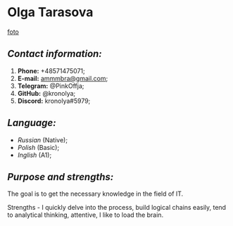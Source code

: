 # Olga Tarasova  

[foto](/photocv.png)

## *Contact information:*

1. **Phone:** +48571475071;
2. **E-mail:**  ammmbra@gmail.com;
3. **Telegram:** @PinkOffja;
4. **GitHub:** @kronolya;
5. **Discord:** kronolya#5979;

## *Language:*

- *Russian* (Native);
- *Polish* (Basic);
- *Inglish* (A1);  

## *Purpose and strengths:*

The goal is to get the necessary knowledge in the field of IT.
  
Strengths - I quickly delve into the process, build logical chains easily, tend to analytical thinking, attentive, I like to load the brain.